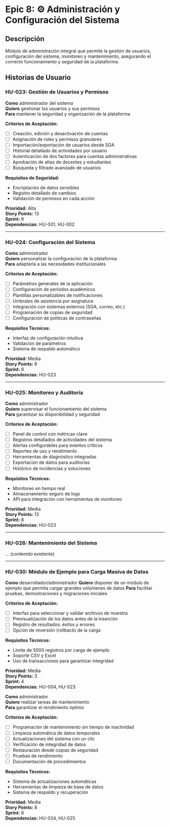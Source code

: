 # Epic 8: ⚙️ Administración y Configuración del Sistema

## Descripción

Módulo de administración integral que permite la gestión de usuarios, configuración del sistema, monitoreo y mantenimiento, asegurando el correcto funcionamiento y seguridad de la plataforma.

## Historias de Usuario

### HU-023: Gestión de Usuarios y Permisos

**Como** administrador del sistema  
**Quiero** gestionar los usuarios y sus permisos  
**Para** mantener la seguridad y organización de la plataforma

**Criterios de Aceptación:**

- [ ] Creación, edición y desactivación de cuentas
- [ ] Asignación de roles y permisos granulares
- [ ] Importación/exportación de usuarios desde SGA
- [ ] Historial detallado de actividades por usuario
- [ ] Autenticación de dos factores para cuentas administrativas
- [ ] Aprobación de altas de docentes y estudiantes
- [ ] Búsqueda y filtrado avanzado de usuarios

**Requisitos de Seguridad:**

- Encriptación de datos sensibles
- Registro detallado de cambios
- Validación de permisos en cada acción

**Prioridad:** Alta  
**Story Points:** 13  
**Sprint:** 8  
**Dependencias:** HU-001, HU-002

---

### HU-024: Configuración del Sistema

**Como** administrador  
**Quiero** personalizar la configuración de la plataforma  
**Para** adaptarla a las necesidades institucionales

**Criterios de Aceptación:**

- [ ] Parámetros generales de la aplicación
- [ ] Configuración de períodos académicos
- [ ] Plantillas personalizables de notificaciones
- [ ] Umbrales de asistencia por asignatura
- [ ] Integración con sistemas externos (SGA, correo, etc.)
- [ ] Programación de copias de seguridad
- [ ] Configuración de políticas de contraseñas

**Requisitos Técnicos:**

- Interfaz de configuración intuitiva
- Validación de parámetros
- Sistema de respaldo automático

**Prioridad:** Media  
**Story Points:** 8  
**Sprint:** 8  
**Dependencias:** HU-023

---

### HU-025: Monitoreo y Auditoría

**Como** administrador  
**Quiero** supervisar el funcionamiento del sistema  
**Para** garantizar su disponibilidad y seguridad

**Criterios de Aceptación:**

- [ ] Panel de control con métricas clave
- [ ] Registros detallados de actividades del sistema
- [ ] Alertas configurables para eventos críticos
- [ ] Reportes de uso y rendimiento
- [ ] Herramientas de diagnóstico integradas
- [ ] Exportación de datos para auditorías
- [ ] Histórico de incidencias y soluciones

**Requisitos Técnicos:**

- Monitoreo en tiempo real
- Almacenamiento seguro de logs
- API para integración con herramientas de monitoreo

**Prioridad:** Media  
**Story Points:** 13  
**Sprint:** 8  
**Dependencias:** HU-023

---

### HU-026: Mantenimiento del Sistema

... (contenido existente)

---

### HU-030: Módulo de Ejemplo para Carga Masiva de Datos

**Como** desarrollador/administrador
**Quiero** disponer de un módulo de ejemplo que permita cargar grandes volúmenes de datos
**Para** facilitar pruebas, demostraciones y migraciones iniciales

**Criterios de Aceptación:**
- [ ] Interfaz para seleccionar y validar archivos de muestra
- [ ] Previsualización de los datos antes de la inserción
- [ ] Registro de resultados: éxitos y errores
- [ ] Opción de reversión (rollback) de la carga

**Requisitos Técnicos:**
- Límite de 5000 registros por carga de ejemplo
- Soporte CSV y Excel
- Uso de transacciones para garantizar integridad

**Prioridad:** Media  
**Story Points:** 3  
**Sprint:** 4  
**Dependencias:** HU-004, HU-023

**Como** administrador  
**Quiero** realizar tareas de mantenimiento  
**Para** garantizar el rendimiento óptimo

**Criterios de Aceptación:**

- [ ] Programación de mantenimiento sin tiempo de inactividad
- [ ] Limpieza automática de datos temporales
- [ ] Actualizaciones del sistema con un clic
- [ ] Verificación de integridad de datos
- [ ] Restauración desde copias de seguridad
- [ ] Pruebas de rendimiento
- [ ] Documentación de procedimientos

**Requisitos Técnicos:**

- Sistema de actualizaciones automáticas
- Herramientas de limpieza de base de datos
- Sistema de respaldo y recuperación

**Prioridad:** Media  
**Story Points:** 8  
**Sprint:** 8  
**Dependencias:** HU-024, HU-025
